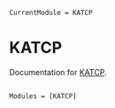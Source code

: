 ```@meta
CurrentModule = KATCP
```

# KATCP

Documentation for [KATCP](https://github.com/kiranshila/KATCP.jl).

```@index
```

```@autodocs
Modules = [KATCP]
```
